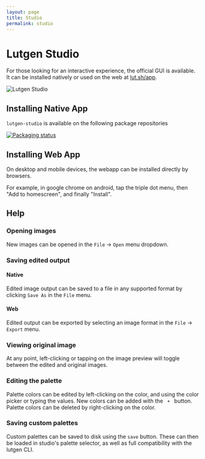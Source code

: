 ```yaml
---
layout: page
title: Studio
permalink: studio
---
```


# Lutgen Studio

For those looking for an interactive experience, the official GUI is available. It can be installed natively or used on the web at [lut.sh/app](https://lut.sh/app).

<img alt="Lutgen Studio" src="https://github.com/user-attachments/assets/436ece7a-b59f-404d-a6d6-6c0e754355f2" />

## Installing Native App

`lutgen-studio` is available on the following package repositories

[![Packaging status](https://repology.org/badge/vertical-allrepos/lutgen-studio.svg?exclude_unsupported=1)](https://repology.org/project/lutgen-studio/versions)

## Installing Web App

On desktop and mobile devices, the webapp can be installed directly by browsers.

For example, in google chrome on android, tap the triple dot menu, then "Add to homescreen", and finally "Install".

## Help

### Opening images

New images can be opened in the `File` -> `Open` menu dropdown.

### Saving edited output

#### Native

Edited image output can be saved to a file in any supported format by clicking `Save As` in the `File` menu.

#### Web

Edited output can be exported by selecting an image format in the `File` -> `Export` menu.

### Viewing original image

At any point, left-clicking or tapping on the image preview will toggle between the edited and original images.

### Editing the palette

Palette colors can be edited by left-clicking on the color, and using the color picker or typing the values.
New colors can be added with the `  +  ` button. Palette colors can be deleted by right-clicking on the color.

### Saving custom palettes

Custom palettes can be saved to disk using the `save` button.
These can then be loaded in studio's palette selector, as well as full compatibility with the lutgen CLI.
